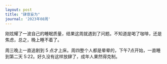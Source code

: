 ```yaml
---
layout: post
title: "肆意妄为"
journal: '2023年08周'
---
```


刚炫耀了一波自己的睡眠质量，结果这周就遇到了问题。不知道是喝了咖啡，还是焦虑，总之，晚上睡不着了。

周三晚上一直追剧到 5 点才上床。周四整个人都是晕晕的，下午7点开始，一直睡到第二天 5:22。好久没有这样放肆了，成年人果然得克制。